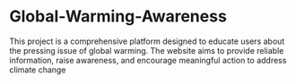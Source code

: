 # Global-Warming-Awareness
This project is a comprehensive platform designed to educate users about the pressing issue of global warming. The website aims to provide reliable information, raise awareness, and encourage meaningful action to address climate change

